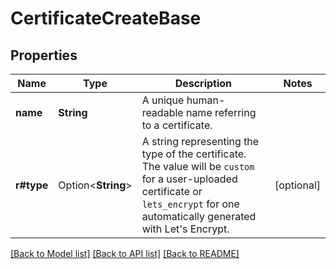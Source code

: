 # CertificateCreateBase

## Properties

Name | Type | Description | Notes
------------ | ------------- | ------------- | -------------
**name** | **String** | A unique human-readable name referring to a certificate. | 
**r#type** | Option<**String**> | A string representing the type of the certificate. The value will be `custom` for a user-uploaded certificate or `lets_encrypt` for one automatically generated with Let's Encrypt. | [optional]

[[Back to Model list]](../README.md#documentation-for-models) [[Back to API list]](../README.md#documentation-for-api-endpoints) [[Back to README]](../README.md)


